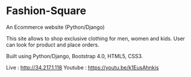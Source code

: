 # Fashion-Square
An Ecommerce website (Python/Django)

This site allows to shop exclusive clothing for men, women and kids. 
User can look for product and place orders.

Built using Python/Django, Bootstrap 4.0, HTML5, CSS3.

Live : http://34.217.1.118
Youtube : https://youtu.be/k1EusAhnkis
